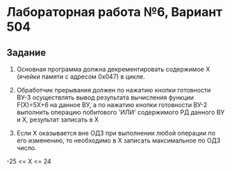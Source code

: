 # Лабораторная работа №6, Вариант 504

## Задание

1.	Основная программа должна декрементировать содержимое X (ячейки памяти с адресом 0x047) в цикле.

2.	Обработчик прерывания должен по нажатию кнопки готовности ВУ-3 осуществлять вывод результата вычисления функции F(X)=5X+6 на данное ВУ, a по нажатию кнопки готовности ВУ-2 выполнить операцию побитового 'ИЛИ' содержимого РД данного ВУ и Х, результат записать в Х

3.	Если Х оказывается вне ОДЗ при выполнении любой операции по его изменению, то необходимо в Х записать максимальное по ОДЗ число.


-25 <= X <= 24